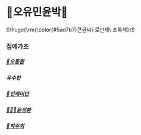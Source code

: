# 🙌오유민윤박🙌

<p>$\huge{\rm{\color{#5ad7b7}큰글씨\ 로만체\ 초록색}}$</p>

### 집에가조

##### [🛌오동환](/members/Oh.md)

##### 유수한

##### [:tada:민케이만](members/Min.md)

##### [🧑🏻‍💻윤정환](members/yoon.md)

##### [🤟박주희](members/Park.md)
